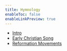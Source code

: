 ```yaml
---
title: Hymnology
enableToc: false
enableLinkPreview: true
---
```

- [Intro](notes/Fall%202023/Hymnology/Intro.md)
- [Early Christian Song](notes/Fall%202023/Hymnology/Early%20Christian%20Song.md)
- [Reformation Movements](notes/Fall%202023/Hymnology/Reformation%20Movements.md)